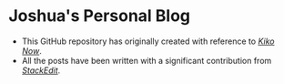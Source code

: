 # Joshua's Personal Blog

* This GitHub repository has originally created with reference to [*Kiko Now*](https://github.com/aweekj/kiko-now).
* All the posts have been written with a significant contribution from [*StackEdit*](https://stackedit.io).